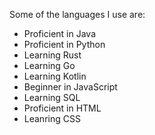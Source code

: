 Some of the languages I use are:
* Proficient in Java
* Proficient in Python
* Learning Rust
* Learning Go
* Learning Kotlin
* Beginner in JavaScript
* Learning SQL
* Proficient in HTML
* Leanring CSS
